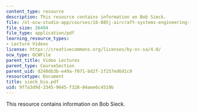 ```yaml
---
content_type: resource
description: This resource contains information on Bob Sieck.
file: /ol-ocw-studio-app/courses/16-885j-aircraft-systems-engineering-fall-2005/9f7a3d9d33459645f32804aee6c4519b_sieck_bio.pdf
file_size: 26494
file_type: application/pdf
learning_resource_types:
- Lecture Videos
license: https://creativecommons.org/licenses/by-nc-sa/4.0/
ocw_type: OCWFile
parent_title: Video Lectures
parent_type: CourseSection
parent_uid: d240db3b-e49a-f071-bd2f-1f257ed6d1c9
resourcetype: Document
title: sieck_bio.pdf
uid: 9f7a3d9d-3345-9645-f328-04aee6c4519b
---
```

This resource contains information on Bob Sieck.